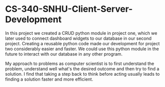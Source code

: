 # CS-340-SNHU-Client-Server-Development

In this project we created a CRUD python module in project one, which we later used to connect dashboard widgets to our database in our second project. Creating a reusable python code made our development for project two considerably easier and faster. We could use this python module in the future to interact with our database in any other program. 

My approach to problems as computer scientist is to first understand the problem, understand well what's the desired outcome and then try to find a solution. I find that taking a step back to think before acting usually leads to finding a solution faster and more efficient.
